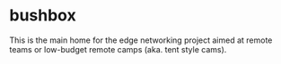 # bushbox
This is the main home for the edge networking project aimed at remote teams or low-budget remote camps (aka. tent style cams).
